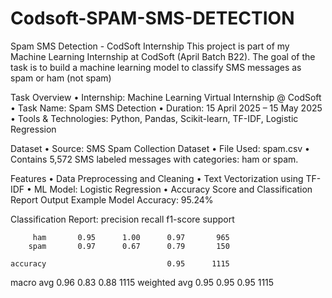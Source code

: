 # Codsoft-SPAM-SMS-DETECTION
Spam SMS Detection - CodSoft Internship
This project is part of my Machine Learning Internship at CodSoft (April Batch B22).
The goal of the task is to build a machine learning model to classify SMS messages as spam or ham (not spam)

Task Overview
•	Internship: Machine Learning Virtual Internship @ CodSoft
•	Task Name: Spam SMS Detection
•	Duration: 15 April 2025 – 15 May 2025
•	Tools & Technologies: Python, Pandas, Scikit-learn, TF-IDF, Logistic Regression

Dataset
•	Source: SMS Spam Collection Dataset
•	File Used: spam.csv
•	Contains 5,572 SMS labeled messages with categories: ham or spam.

Features
•	Data Preprocessing and Cleaning
•	Text Vectorization using TF-IDF
•	ML Model: Logistic Regression
•	Accuracy Score and Classification Report
 	Output Example
 	Model Accuracy: 95.24%

Classification Report:
              precision    recall  f1-score   support

         ham       0.95      1.00      0.97       965
        spam       0.97      0.67      0.79       150

    accuracy                           0.95      1115
   macro avg       0.96      0.83      0.88      1115
weighted avg       0.95      0.95      0.95      1115
